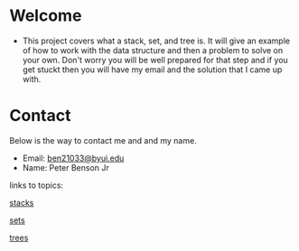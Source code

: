 # Welcome
* This project covers what a stack, set, and tree is. It will give an example of how to work with the data structure and then a problem to solve on your own. Don't worry you will be well prepared for that step and if you get stuckt then you will have my email and the solution that I came up with. 

# Contact
Below is the way to contact me and and my name.
* Email: ben21033@byui.edu
* Name: Peter Benson Jr

links to topics:

[stacks](1-topic.md)

[sets](2-topic.md)

[trees](3-topic.md)